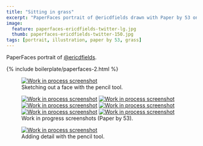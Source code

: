 ```yaml
---
title: "Sitting in grass"
excerpt: "PaperFaces portrait of @ericdfields drawn with Paper by 53 on an iPad."
image: 
  feature: paperfaces-ericdfields-twitter-lg.jpg
  thumb: paperfaces-ericdfields-twitter-150.jpg
tags: [portrait, illustration, paper by 53, grass]
---
```


PaperFaces portrait of [@ericdfields](http://twitter.com/ericdfields).

{% include boilerplate/paperfaces-2.html %}

<figure>
  <a href="{{ site.url }}/images/paperfaces-ericdfields-process-1-lg.jpg"><img src="{{ site.url }}/images/paperfaces-ericdfields-process-1-750.jpg" alt="Work in process screenshot"></a>
  <figcaption>Sketching out a face with the pencil tool.</figcaption>
</figure>

<figure class="half">
  <a href="{{ site.url }}/images/paperfaces-ericdfields-process-2-lg.jpg"><img src="{{ site.url }}/images/paperfaces-ericdfields-process-2-600.jpg" alt="Work in process screenshot"></a>
  <a href="{{ site.url }}/images/paperfaces-ericdfields-process-3-lg.jpg"><img src="{{ site.url }}/images/paperfaces-ericdfields-process-3-600.jpg" alt="Work in process screenshot"></a>
  <a href="{{ site.url }}/images/paperfaces-ericdfields-process-4-lg.jpg"><img src="{{ site.url }}/images/paperfaces-ericdfields-process-4-600.jpg" alt="Work in process screenshot"></a>
  <a href="{{ site.url }}/images/paperfaces-ericdfields-process-5-lg.jpg"><img src="{{ site.url }}/images/paperfaces-ericdfields-process-5-600.jpg" alt="Work in process screenshot"></a>
  <a href="{{ site.url }}/images/paperfaces-ericdfields-process-6-lg.jpg"><img src="{{ site.url }}/images/paperfaces-ericdfields-process-6-600.jpg" alt="Work in process screenshot"></a>
  <a href="{{ site.url }}/images/paperfaces-ericdfields-process-7-lg.jpg"><img src="{{ site.url }}/images/paperfaces-ericdfields-process-7-600.jpg" alt="Work in process screenshot"></a>
  <figcaption>Work in progress screenshots (Paper by 53).</figcaption>
</figure>

<figure>
  <a href="{{ site.url }}/images/paperfaces-ericdfields-process-8-lg.jpg"><img src="{{ site.url }}/images/paperfaces-ericdfields-process-8-750.jpg" alt="Work in process screenshot"></a>
  <figcaption>Adding detail with the pencil tool.</figcaption>
</figure>